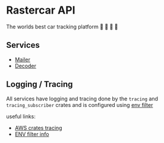 # Rastercar API

The worlds best car tracking platform :car: :blue_car: :taxi: :bus:

## Services

- [Mailer](./services/mailer/readme.md)
- [Decoder](./services/decoder/readme.md)

## Logging / Tracing

All services have logging and tracing done by the `tracing` and `tracing_subscriber` crates and is configured using [env filter](https://docs.rs/tracing-subscriber/latest/tracing_subscriber/filter/struct.EnvFilter.html?search=with_env_filter#method.from_env)

useful links:

- [AWS crates tracing](https://docs.aws.amazon.com/sdk-for-rust/latest/dg/logging.html)
- [ENV filter info](https://rust-lang-nursery.github.io/rust-cookbook/development_tools/debugging/config_log.html)
